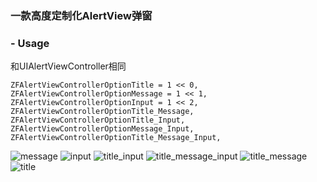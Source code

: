 ### 一款高度定制化AlertView弹窗
### - Usage
和UIAlertViewController相同

```
ZFAlertViewControllerOptionTitle = 1 << 0,
ZFAlertViewControllerOptionMessage = 1 << 1,
ZFAlertViewControllerOptionInput = 1 << 2,
ZFAlertViewControllerOptionTitle_Message,
ZFAlertViewControllerOptionTitle_Input,
ZFAlertViewControllerOptionMessage_Input,
ZFAlertViewControllerOptionTitle_Message_Input,
```


![message](https://github.com/FranLucky/ZFAlertViewController/blob/master/pic/message.png)
![input](https://github.com/FranLucky/ZFAlertViewController/blob/master/pic/input.png)
![title_input](https://github.com/FranLucky/ZFAlertViewController/blob/master/pic/title_input.png)
![title_message_input](https://github.com/FranLucky/ZFAlertViewController/blob/master/pic/title_message_input.png)
![title_message](https://github.com/FranLucky/ZFAlertViewController/blob/master/pic/title_message.png)
![title](https://github.com/FranLucky/ZFAlertViewController/blob/master/pic/title.png)

